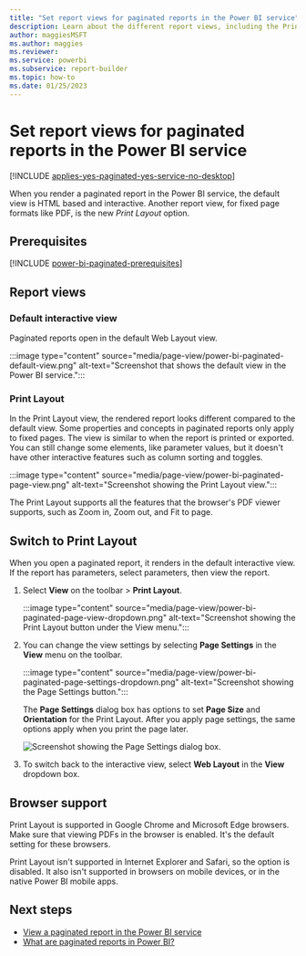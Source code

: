 ```yaml
---
title: "Set report views for paginated reports in the Power BI service"
description: Learn about the different report views, including the Print Layout view, available for paginated reports in the Power BI service.
author: maggiesMSFT
ms.author: maggies
ms.reviewer:
ms.service: powerbi
ms.subservice: report-builder
ms.topic: how-to
ms.date: 01/25/2023
---
```


# Set report views for paginated reports in the Power BI service

[!INCLUDE [applies-yes-paginated-yes-service-no-desktop](../includes/applies-yes-paginated-yes-service-no-desktop.md)]

When you render a paginated report in the Power BI service, the default view is HTML based and interactive. Another report view, for fixed page formats like PDF, is the new *Print Layout* option.

## Prerequisites 

[!INCLUDE [power-bi-paginated-prerequisites](../includes/power-bi-paginated-prerequisites.md)]

## Report views

### Default interactive view

Paginated reports open in the default Web Layout view.

:::image type="content" source="media/page-view/power-bi-paginated-default-view.png" alt-text="Screenshot that shows the default view in the Power BI service.":::

### Print Layout

In the Print Layout view, the rendered report looks different compared to the default view. Some properties and concepts in paginated reports only apply to fixed pages. The view is similar to when the report is printed or exported. You can still change some elements, like parameter values, but it doesn't have other interactive features such as column sorting and toggles.

:::image type="content" source="media/page-view/power-bi-paginated-page-view.png" alt-text="Screenshot showing the Print Layout view.":::

The Print Layout supports all the features that the browser's PDF viewer supports, such as Zoom in, Zoom out, and Fit to page.

## Switch to Print Layout

When you open a paginated report, it renders in the default interactive view. If the report has parameters, select parameters, then view the report.

1. Select **View** on the toolbar > **Print Layout**.

    :::image type="content" source="media/page-view/power-bi-paginated-page-view-dropdown.png" alt-text="Screenshot showing the Print Layout button under the View menu.":::

2. You can change the view settings by selecting **Page Settings** in the **View** menu on the toolbar. 

    :::image type="content" source="media/page-view/power-bi-paginated-page-settings-dropdown.png" alt-text="Screenshot showing the Page Settings button.":::

    The **Page Settings** dialog box has options to set **Page Size** and **Orientation** for the Print Layout. After you apply page settings, the same options apply when you print the page later.
   
    ![Screenshot showing the Page Settings dialog box.](media/page-view/power-bi-paginated-page-settings-dialog.png)

3. To switch back to the interactive view, select **Web Layout** in the **View** dropdown box.

## Browser support

Print Layout is supported in Google Chrome and Microsoft Edge browsers. Make sure that viewing PDFs in the browser is enabled. It's the default setting for these browsers.

Print Layout isn't supported in Internet Explorer and Safari, so the option is disabled. It also isn't supported in browsers on mobile devices, or in the native Power BI mobile apps.  


## Next steps

- [View a paginated report in the Power BI service](../consumer/paginated-reports-view-power-bi-service.md)
- [What are paginated reports in Power BI?](paginated-reports-report-builder-power-bi.md)
